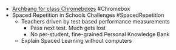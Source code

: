 - [Archbang for class Chromeboxes](https://archbang.org) #Chromebox
- Spaced Repetition in Schools Challenges #SpacedRepetition
	- Teachers driven by test based performance measurements
		- Pass next test. Much gets lost
		- No per-student, fine-grained Personal Knowledge Bank
	- Explain Spaced Learning without computers